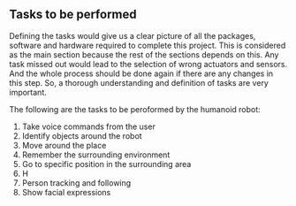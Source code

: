 ## Tasks to be performed
Defining the tasks would give us a clear picture of all the packages, software and hardware required to complete this project. This is considered as the main section because the rest of the sections depends on this. Any task missed out would lead to the selection of wrong actuators and sensors. And the whole process should be done again if there are any changes in this step. So, a thorough understanding and definition of tasks are very important.

The following are the tasks to be peroformed by the humanoid robot:

 1. Take voice commands from the user
 2. Identify objects around the robot
 3. Move around the place
 4. Remember the surrounding environment
 5. Go to specific position in the surrounding area
 6. H
 7. Person tracking and following 
 8. Show facial expressions
<!--stackedit_data:
eyJoaXN0b3J5IjpbMjA2NDgxNTQ0MSwtNjE2OTcwOTUzLDE5Mj
Q4NzcxNjcsMjE4MDY3NTIyXX0=
-->